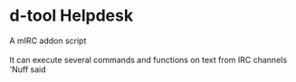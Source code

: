 # d-tool Helpdesk
A mIRC addon script <br><br>
It can execute several commands and functions on text from IRC channels <br>
'Nuff said
